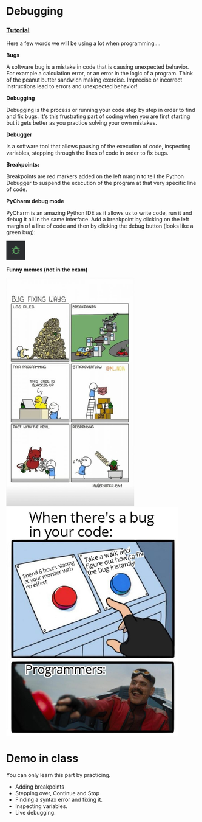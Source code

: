 # Debugging 



### [Tutorial](https://www.youtube.com/watch?v=j0Wz_uBaDmo)



Here a few words we will be using a lot when programming....

**Bugs**

A software bug is a mistake in code that is causing unexpected behavior. For example a calculation error, or an error in the logic of a program. Think of the peanut butter sandwich making exercise. Imprecise or incorrect instructions lead to errors and unexpected behavior!

**Debugging**

Debugging is the process or running your code step by step in order to find and fix bugs. It's this frustrating part of coding when you are first starting but it gets better as you practice solving your own mistakes. 

**Debugger**

Is a software tool that allows pausing of the execution of code, inspecting variables, stepping through the lines of code in order to fix bugs.

**Breakpoints:**

Breakpoints are red markers added on the left margin to tell the Python Debugger to suspend the execution of the program at that very specific line of code. 

**PyCharm debug mode**

PyCharm is an amazing Python IDE as it allows us to write code, run it and debug it all in the same interface. Add a breakpoint by clicking on the left margin of a line of code and then by clicking the debug button (looks like a green bug):

<img src="Images/debug_button.png" height=50/>

**Funny memes (not in the exam)**

<img src="Images/debugging_meme.jpg" height=600 class="inline-img"/>



<img src="Images/debugging_meme_2.jpg" height=600/>

# Demo in class

You can only learn this part by practicing. 

- Adding breakpoints
- Stepping over, Continue and Stop
- Finding a syntax error and fixing it.
- Inspecting variables.
- Live debugging.
